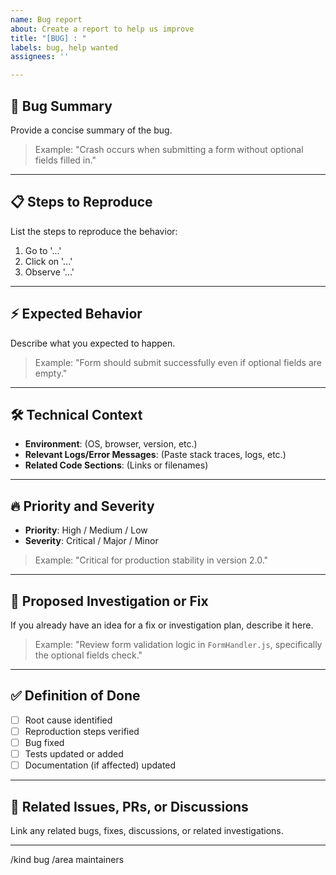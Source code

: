 ```yaml
---
name: Bug report
about: Create a report to help us improve
title: "[BUG] : "
labels: bug, help wanted
assignees: ''

---
```


## 🐛 Bug Summary

Provide a concise summary of the bug.

> Example: "Crash occurs when submitting a form without optional fields filled in."

---

## 📋 Steps to Reproduce

List the steps to reproduce the behavior:

1. Go to '...'
2. Click on '...'
3. Observe '...'

---

## ⚡ Expected Behavior

Describe what you expected to happen.

> Example: "Form should submit successfully even if optional fields are empty."

---

## 🛠️ Technical Context

- **Environment**: (OS, browser, version, etc.)
- **Relevant Logs/Error Messages**: (Paste stack traces, logs, etc.)
- **Related Code Sections**: (Links or filenames)

---

## 🔥 Priority and Severity

- **Priority**: High / Medium / Low
- **Severity**: Critical / Major / Minor

> Example: "Critical for production stability in version 2.0."

---

## 🧠 Proposed Investigation or Fix

If you already have an idea for a fix or investigation plan, describe it here.

> Example: "Review form validation logic in `FormHandler.js`, specifically the optional fields check."

---

## ✅ Definition of Done

- [ ] Root cause identified
- [ ] Reproduction steps verified
- [ ] Bug fixed
- [ ] Tests updated or added
- [ ] Documentation (if affected) updated

---

## 📎 Related Issues, PRs, or Discussions

Link any related bugs, fixes, discussions, or related investigations.

---

/kind bug
/area maintainers

